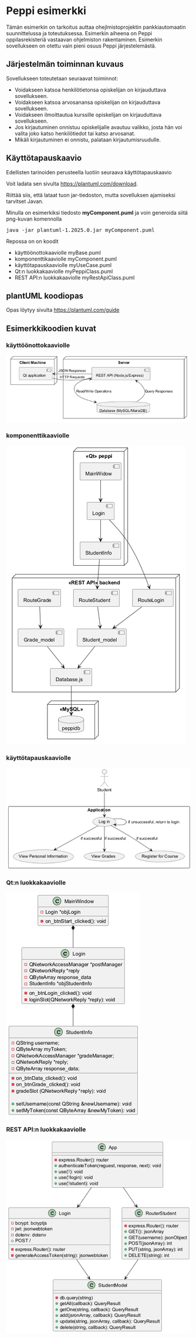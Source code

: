 <h1>Peppi esimerkki</h1>

<p>Tämän esimerkin on tarkoitus auttaa ohejlmistoprojektin pankkiautomaatin suunnittelussa ja toteutuksessa. Esimerkin aiheena on Peppi oppilasrekisteriä vastaavan ohjelmiston rakentaminen. Esimerkin sovellukseen on otettu vain pieni osuus Peppi järjestelemästä.</p>

<h2>Järjestelmän toiminnan kuvaus</h2>
<p>
    Sovellukseen toteutetaan seuraavat toiminnot:
    <ul>
    <li>Voidakseen katsoa henkilötietonsa opiskelijan on kirjauduttava sovellukseen.</li>
    <li>Voidakseen katsoa arvosanansa opiskelijan on kirjauduttava sovellukseen.</li>
    <li>Voidakseen ilmoittautua kurssille opiskelijan on kirjauduttava sovellukseen.</li>
    <li>Jos kirjautuminen onnistuu opiskelijalle avautuu valikko, josta hän voi valita joko katso henkilötiedot tai katso arvosanat.</li>
    <li>Mikäli kirjautuminen ei onnistu, palataan kirjautumisruudulle.</li>
    </ul>
</p>

<h2>Käyttötapauskaavio</h2>
<p>
Edellisten tarinoiden perusteella luotiin seuraava käyttötapauskaavio 
<br><src="myUseCase.png">
</p>


Voit ladata sen sivulta <a href="https://plantuml.com/download" target="_blank">https://plantuml.com/download</a>. 

Riittää siis, että lataat tuon jar-tiedoston, mutta sovelluksen ajamiseksi tarvitset Javan.

Minulla on esimerkiksi tiedosto <b>myComponent.puml</b> ja voin generoida siitä png-kuvan komennolla

<pre>
java -jar plantuml-1.2025.0.jar myComponent.puml
</pre>

Repossa on on koodit 
<ul>
    <li>käyttöönottokaaviolle myBase.puml</li>
    <li>komponenttikaaviolle myComponent.puml</li>
    <li>käyttötapauskaaviolle myUseCase.puml</li>
    <li>Qt:n luokkakaaviolle myPeppiClass.puml</li>
    <li>REST API:n luokkakaaviolle myRestApiClass.puml</li>
</ul>

<h2>plantUML koodiopas</h2>

Opas löytyy sivulta <a href="https://plantuml.com/guide" target="_blank">https://plantuml.com/guide</a>

<h2>Esimerkkikoodien kuvat</h2>
    <h3>käyttöönottokaaviolle </h3> <img src="myBase.png">
    <h3>komponenttikaaviolle </h3> <img src="myComponent.png">
    <h3>käyttötapauskaaviolle </h3> <img src="myUseCase.png">
    <h3>Qt:n luokkakaaviolle </h3> <img src="myPeppiClass.png">
    <h3>REST API:n luokkakaaviolle </h3> <img src="myRestApiClass.png">
